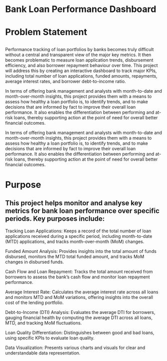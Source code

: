 # Bank Loan Performance Dashboard
# Problem Statement
## 
Performance tracking of loan portfolios by banks becomes truly difficult without a central and transparent view of the major key metrics. It then becomes problematic to measure loan application trends, disbursement efficiency, and also borrower repayment behaviour over time. This project will address this by creating an interactive dashboard to track major KPIs, including total number of loan applications, funded amounts, repayments, average interest rates, and borrower debt-to-income ratio.

In terms of offering bank management and analysts with month-to-date and month-over-month insights, this project provides them with a means to assess how healthy a loan portfolio is, to identify trends, and to make decisions that are informed by fact to improve their overall loan performance. It also enables the differentiation between performing and at-risk loans, thereby supporting action at the point of need for overall better financial outcomes.




In terms of offering bank management and analysts with month-to-date and month-over-month insights, this project provides them with a means to assess how healthy a loan portfolio is, to identify trends, and to make decisions that are informed by fact to improve their overall loan performance. It also enables the differentiation between performing and at-risk loans, thereby supporting action at the point of need for overall better financial outcomes.



# Purpose
## This project helps monitor and analyse key metrics for bank loan performance over specific periods. Key purposes include:


Tracking Loan Applications: Keeps a record of the total number of loan applications received during a specific period, including month-to-date (MTD) applications, and tracks month-over-month (MoM) changes.

Funded Amount Analysis: Provides insights into the total amount of funds disbursed, monitors the MTD total funded amount, and tracks MoM changes in disbursed funds.

Cash Flow and Loan Repayment: Tracks the total amount received from borrowers to assess the bank’s cash flow and monitor loan repayment performance.

Average Interest Rate: Calculates the average interest rate across all loans and monitors MTD and MoM variations, offering insights into the overall cost of the lending portfolio.

Debt-to-Income (DTI) Analysis: Evaluates the average DTI for borrowers, gauging financial health by computing the average DTI across all loans, MTD, and tracking MoM fluctuations.

Loan Quality Differentiation: Distinguishes between good and bad loans, using specific KPIs to evaluate loan quality.

Data Visualization: Presents various charts and visuals for clear and understandable data representation.



